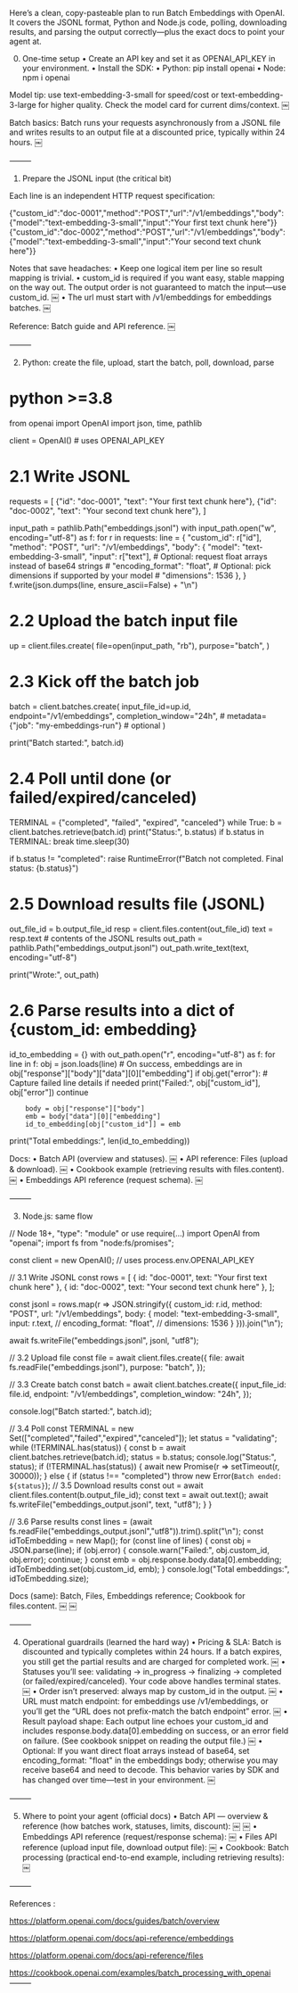 Here’s a clean, copy-pasteable plan to run Batch Embeddings with OpenAI. It covers the JSONL format, Python and Node.js code, polling, downloading results, and parsing the output correctly—plus the exact docs to point your agent at.



0) One-time setup
	•	Create an API key and set it as OPENAI_API_KEY in your environment.
	•	Install the SDK:
	•	Python: pip install openai
	•	Node: npm i openai

Model tip: use text-embedding-3-small for speed/cost or text-embedding-3-large for higher quality. Check the model card for current dims/context.  ￼

Batch basics: Batch runs your requests asynchronously from a JSONL file and writes results to an output file at a discounted price, typically within 24 hours.  ￼

⸻

1) Prepare the JSONL input (the critical bit)

Each line is an independent HTTP request specification:

{"custom_id":"doc-0001","method":"POST","url":"/v1/embeddings","body":{"model":"text-embedding-3-small","input":"Your first text chunk here"}}
{"custom_id":"doc-0002","method":"POST","url":"/v1/embeddings","body":{"model":"text-embedding-3-small","input":"Your second text chunk here"}}

Notes that save headaches:
	•	Keep one logical item per line so result mapping is trivial.
	•	custom_id is required if you want easy, stable mapping on the way out. The output order is not guaranteed to match the input—use custom_id.  ￼
	•	The url must start with /v1/embeddings for embeddings batches.  ￼

Reference: Batch guide and API reference.  ￼

⸻

2) Python: create the file, upload, start the batch, poll, download, parse

# python >=3.8
from openai import OpenAI
import json, time, pathlib

client = OpenAI()  # uses OPENAI_API_KEY

# 2.1 Write JSONL
requests = [
    {"id": "doc-0001", "text": "Your first text chunk here"},
    {"id": "doc-0002", "text": "Your second text chunk here"},
]

input_path = pathlib.Path("embeddings.jsonl")
with input_path.open("w", encoding="utf-8") as f:
    for r in requests:
        line = {
            "custom_id": r["id"],
            "method": "POST",
            "url": "/v1/embeddings",
            "body": {
                "model": "text-embedding-3-small",
                "input": r["text"],
                # Optional: request float arrays instead of base64 strings
                # "encoding_format": "float",
                # Optional: pick dimensions if supported by your model
                # "dimensions": 1536
            },
        }
        f.write(json.dumps(line, ensure_ascii=False) + "\n")

# 2.2 Upload the batch input file
up = client.files.create(
    file=open(input_path, "rb"),
    purpose="batch",
)

# 2.3 Kick off the batch job
batch = client.batches.create(
    input_file_id=up.id,
    endpoint="/v1/embeddings",
    completion_window="24h",
    # metadata={"job": "my-embeddings-run"}  # optional
)

print("Batch started:", batch.id)

# 2.4 Poll until done (or failed/expired/canceled)
TERMINAL = {"completed", "failed", "expired", "canceled"}
while True:
    b = client.batches.retrieve(batch.id)
    print("Status:", b.status)
    if b.status in TERMINAL:
        break
    time.sleep(30)

if b.status != "completed":
    raise RuntimeError(f"Batch not completed. Final status: {b.status}")

# 2.5 Download results file (JSONL)
out_file_id = b.output_file_id
resp = client.files.content(out_file_id)
text = resp.text  # contents of the JSONL results
out_path = pathlib.Path("embeddings_output.jsonl")
out_path.write_text(text, encoding="utf-8")

print("Wrote:", out_path)

# 2.6 Parse results into a dict of {custom_id: embedding}
id_to_embedding = {}
with out_path.open("r", encoding="utf-8") as f:
    for line in f:
        obj = json.loads(line)
        # On success, embeddings are in obj["response"]["body"]["data"][0]["embedding"]
        if obj.get("error"):
            # Capture failed line details if needed
            print("Failed:", obj["custom_id"], obj["error"])
            continue

        body = obj["response"]["body"]
        emb = body["data"][0]["embedding"]
        id_to_embedding[obj["custom_id"]] = emb

print("Total embeddings:", len(id_to_embedding))

Docs:
	•	Batch API (overview and statuses).  ￼
	•	API reference: Files (upload & download).  ￼
	•	Cookbook example (retrieving results with files.content).  ￼
	•	Embeddings API reference (request schema).  ￼

⸻

3) Node.js: same flow

// Node 18+, "type": "module" or use require(...)
import OpenAI from "openai";
import fs from "node:fs/promises";

const client = new OpenAI(); // uses process.env.OPENAI_API_KEY

// 3.1 Write JSONL
const rows = [
  { id: "doc-0001", text: "Your first text chunk here" },
  { id: "doc-0002", text: "Your second text chunk here" },
];

const jsonl = rows.map(r => JSON.stringify({
  custom_id: r.id,
  method: "POST",
  url: "/v1/embeddings",
  body: {
    model: "text-embedding-3-small",
    input: r.text,
    // encoding_format: "float",
    // dimensions: 1536
  }
})).join("\n");

await fs.writeFile("embeddings.jsonl", jsonl, "utf8");

// 3.2 Upload file
const file = await client.files.create({
  file: await fs.readFile("embeddings.jsonl"),
  purpose: "batch",
});

// 3.3 Create batch
const batch = await client.batches.create({
  input_file_id: file.id,
  endpoint: "/v1/embeddings",
  completion_window: "24h",
});

console.log("Batch started:", batch.id);

// 3.4 Poll
const TERMINAL = new Set(["completed","failed","expired","canceled"]);
let status = "validating";
while (!TERMINAL.has(status)) {
  const b = await client.batches.retrieve(batch.id);
  status = b.status;
  console.log("Status:", status);
  if (!TERMINAL.has(status)) {
    await new Promise(r => setTimeout(r, 30000));
  } else {
    if (status !== "completed") throw new Error(`Batch ended: ${status}`);
    // 3.5 Download results
    const out = await client.files.content(b.output_file_id);
    const text = await out.text();
    await fs.writeFile("embeddings_output.jsonl", text, "utf8");
  }
}

// 3.6 Parse results
const lines = (await fs.readFile("embeddings_output.jsonl","utf8")).trim().split("\n");
const idToEmbedding = new Map();
for (const line of lines) {
  const obj = JSON.parse(line);
  if (obj.error) {
    console.warn("Failed:", obj.custom_id, obj.error);
    continue;
  }
  const emb = obj.response.body.data[0].embedding;
  idToEmbedding.set(obj.custom_id, emb);
}
console.log("Total embeddings:", idToEmbedding.size);

Docs (same): Batch, Files, Embeddings reference; Cookbook for files.content.  ￼ ￼

⸻

4) Operational guardrails (learned the hard way)
	•	Pricing & SLA: Batch is discounted and typically completes within 24 hours. If a batch expires, you still get the partial results and are charged for completed work.  ￼
	•	Statuses you’ll see: validating → in_progress → finalizing → completed (or failed/expired/canceled). Your code above handles terminal states.  ￼
	•	Order isn’t preserved: always map by custom_id in the output.  ￼
	•	URL must match endpoint: for embeddings use /v1/embeddings, or you’ll get the “URL does not prefix-match the batch endpoint” error.  ￼
	•	Result payload shape: Each output line echoes your custom_id and includes response.body.data[0].embedding on success, or an error field on failure. (See cookbook snippet on reading the output file.)  ￼
	•	Optional: If you want direct float arrays instead of base64, set encoding_format: "float" in the embeddings body; otherwise you may receive base64 and need to decode. This behavior varies by SDK and has changed over time—test in your environment.  ￼

⸻

5) Where to point your agent (official docs)
	•	Batch API — overview & reference (how batches work, statuses, limits, discount):  ￼ ￼
	•	Embeddings API reference (request/response schema):  ￼
	•	Files API reference (upload input file, download output file):  ￼
	•	Cookbook: Batch processing (practical end-to-end example, including retrieving results):  ￼

⸻

References : 

https://platform.openai.com/docs/guides/batch/overview

https://platform.openai.com/docs/api-reference/embeddings

https://platform.openai.com/docs/api-reference/files

https://cookbook.openai.com/examples/batch_processing_with_openai
⸻
